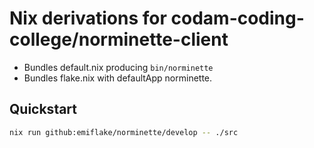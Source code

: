 # Nix derivations for codam-coding-college/norminette-client

- Bundles default.nix producing `bin/norminette`
- Bundles flake.nix with defaultApp norminette.

## Quickstart
```sh
nix run github:emiflake/norminette/develop -- ./src
```
